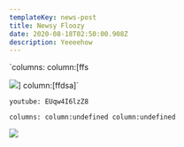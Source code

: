 ```yaml
---
templateKey: news-post
title: Newsy Floozy
date: 2020-08-18T02:50:00.908Z
description: Yeeeehow
---
```

`columns: column:[ffs

![](/img/barc_nelson1601_0083_low_600x1800.jpg)] column:[ffdsa]`

`youtube: EUqw4I6lzZ8`

`columns: column:undefined column:undefined`

![](/img/bcard_03_600x1800.jpg)